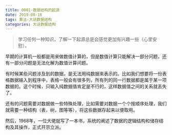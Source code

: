```yaml
---
title: 0001-数据结构的起源
date: 2019-08-18
tags: 算法-大话数据结构
categories: 大话数据结构
---
```


> 学习任何一种知识，了解一下起源总是会感觉更加有兴趣一些（心里安慰）。

早期的计算机一般都是用来做数值计算的，但是数值计算只能解决一部分问题，还有一部分问题是无法化解为数值计算问题。

有时候某些问题涉及到的数据，是无法用纯数据来表示的。比如我们想要将一份表格数据输入到程序中，表格一般会有很多列，所有列的同一行数据都是属于某一项数据的。这个时候，只输入纯数据值肯定是不行的，这样数据值之间的关系就丢失了。

还有的问题需要对数据做一些特殊处理，比如需要对数据一个个按顺序处理，我们就需要一种结构（表，树，图等等），将这些数据存起来以便取用。

然后，1968年，一位大佬就写了一本书，系统的阐述了数据的逻辑结构和储存结构及其操作，正式开宗立派。